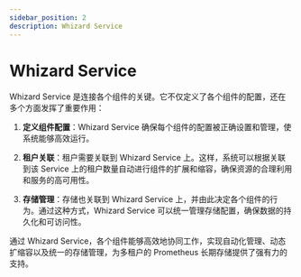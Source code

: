 ```yaml
---
sidebar_position: 2
description: Whizard Service
---
```

# Whizard Service

Whizard Service 是连接各个组件的关键。它不仅定义了各个组件的配置，还在多个方面发挥了重要作用：

1. **定义组件配置**：Whizard Service 确保每个组件的配置被正确设置和管理，使系统能够高效运行。

2. **租户关联**：租户需要关联到 Whizard Service 上。这样，系统可以根据关联到该 Service 上的租户数量自动进行组件的扩展和缩容，确保资源的合理利用和服务的高可用性。

3. **存储管理**：存储也关联到 Whizard Service 上，并由此决定各个组件的行为。通过这种方式，Whizard Service 可以统一管理存储配置，确保数据的持久化和可访问性。

通过 Whizard Service，各个组件能够高效地协同工作，实现自动化管理、动态扩缩容以及统一的存储管理，为多租户的 Prometheus 长期存储提供了强有力的支持。
